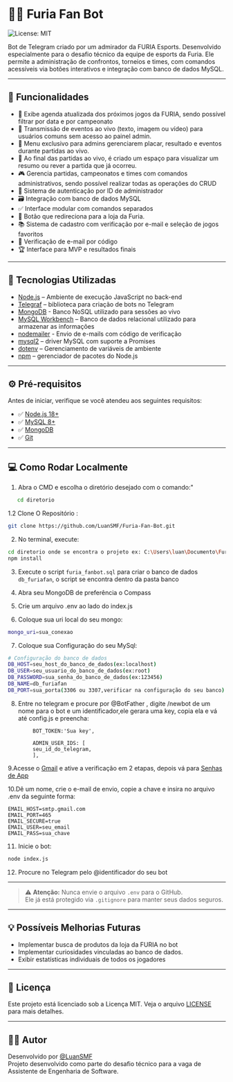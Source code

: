# 🐆🖤 Furia Fan Bot

![License: MIT](https://img.shields.io/badge/License-MIT-blue.svg)

Bot de Telegram criado por um admirador da FURIA Esports. Desenvolvido especialmente para o desafio técnico da equipe de esports da Furia. Ele permite a administração de confrontos, torneios e times, com comandos acessíveis via botões interativos e integração com banco de dados MySQL.

---

## 🚀 Funcionalidades

- 📅 Exibe agenda atualizada dos próximos jogos da FURIA, sendo possível filtrar por data e por campeonato
- 🔴 Transmissão de eventos ao vivo (texto, imagem ou vídeo) para usuários comuns sem acesso ao painel admin.
- 👤 Menu exclusivo para admins gerenciarem placar, resultado e eventos durante partidas ao vivo.
- 📖 Ao final das partidas ao vivo, é criado um espaço para visualizar um resumo ou rever a partida que já ocorreu.
- 🎮 Gerencia partidas, campeonatos e times com comandos administrativos, sendo possível realizar todas as operações do CRUD
- 🔐 Sistema de autenticação por ID de administrador
- 🗃️ Integração com banco de dados MySQL
- ✅ Interface modular com comandos separados
- 🛒 Botão que redireciona para a loja da Furia.
- 📚 Sistema de cadastro com verificação por e-mail e seleção de jogos favoritos
- 📨 Verificação de e-mail por código
- 🏆 Interface para MVP e resultados finais
   
---

## 🧰 Tecnologias Utilizadas

- [Node.js](https://nodejs.org/en/download/) – Ambiente de execução JavaScript no back-end
- [Telegraf](https://github.com/telegraf/telegraf) – biblioteca para criação de bots no Telegram
- [MongoDB](https://www.mongodb.com/products/tools/compass) - Banco NoSQL utilizado para sessões ao vivo
- [MySQL Workbench](https://dev.mysql.com/downloads/workbench/) – Banco de dados relacional utilizado para armazenar as informações
- [nodemailer](https://nodemailer.com/) - Envio de e-mails com código de verificação
- [mysql2](https://www.npmjs.com/package/mysql2) – driver MySQL com suporte a Promises
- [dotenv](https://www.npmjs.com/package/dotenv) – Gerenciamento de variáveis de ambiente
- [npm](https://www.npmjs.com/) – gerenciador de pacotes do Node.js 

---

## ⚙️ Pré-requisitos

Antes de iniciar, verifique se você atendeu aos seguintes requisitos:

- ✅ [Node.js 18+](https://nodejs.org/)
- ✅ [MySQL 8+](https://dev.mysql.com/downloads/mysql/8.0.html)
- ✅ [MongoDB](https://www.mongodb.com/products/tools/compass)
- ✅ [Git](https://git-scm.com/downloads)
---

## 💻 Como Rodar Localmente

1. Abra o CMD e escolha o diretório desejado com o comando:"
   
```bash
   cd diretorio
   ```

1.2 Clone O Repositório :

```bash
git clone https://github.com/LuanSMF/Furia-Fan-Bot.git
```

2. No terminal, execute:
```bash
cd diretorio onde se encontra o projeto ex: C:\Users\luan\Documento\Furia-Fan-Bot
npm install
```

3.  Execute o script `furia_fanbot.sql` para criar o banco de dados `db_furiafan`, o script se encontra dentro da pasta banco

4. Abra seu MongoDB de preferência o Compass

5. Crie um arquivo .env ao lado do index.js

6.  Coloque sua  uri local do seu mongo:
```bash
mongo_uri=sua_conexao
```

7.  Coloque sua  Configuração  do seu MySql:
```bash 
# Configuração do banco de dados
DB_HOST=seu_host_do_banco_de_dados(ex:localhost)
DB_USER=seu_usuario_do_banco_de_dados(ex:root)
DB_PASSWORD=sua_senha_do_banco_de_dados(ex:123456)
DB_NAME=db_furiafan
DB_PORT=sua_porta(3306 ou 3307,verificar na configuração do seu banco)
```

8. Entre no telegram e procure por @BotFather , digite /newbot de um nome para o bot e um identificador,ele gerara uma key, copia ela e vá até config.js e preencha:
```
        BOT_TOKEN:'Sua key',

        ADMIN_USER_IDS: [
        seu_id_do_telegram,
        ],
```

9.Acesse  o [Gmail](https://myaccount.google.com/security) e ative a verificação em 2 etapas, depois vá para [Senhas de App](https://myaccount.google.com/apppasswords)

10.Dê um nome, crie o e-mail de envio, copie a chave e insira no arquivo .env da seguinte forma:

```
EMAIL_HOST=smtp.gmail.com
EMAIL_PORT=465
EMAIL_SECURE=true
EMAIL_USER=seu_email
EMAIL_PASS=sua_chave
```
11. Inicie o bot:

```bash
node index.js
```

12. Procure no Telegram  pelo @identificador do seu bot
---

> ⚠️ **Atenção:** Nunca envie o arquivo `.env` para o GitHub.  
> Ele já está protegido via `.gitignore` para manter seus dados seguros.

---

## 💡 Possíveis Melhorias Futuras

- Implementar busca de produtos da loja da FURIA no bot
- Implementar curiosidades vinculadas ao banco de dados.
- Exibir estatísticas individuais de todos os jogadores

---

## 📝 Licença

Este projeto está licenciado sob a Licença MIT. Veja o arquivo [LICENSE](./LICENSE) para mais detalhes.

---

## 👨‍💻 Autor

Desenvolvido por [@LuanSMF](https://github.com/LuanSMF)  
Projeto desenvolvido como parte do desafio técnico para a vaga de Assistente de Engenharia de Software.



